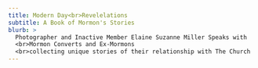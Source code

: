 ```yaml
---
title: Modern Day<br>Revelelations
subtitle: A Book of Mormon's Stories
blurb: >
  Photographer and Inactive Member Elaine Suzanne Miller Speaks with
  <br>Mormon Converts and Ex-Mormons
  <br>collecting unique stories of their relationship with The Church
---
```

